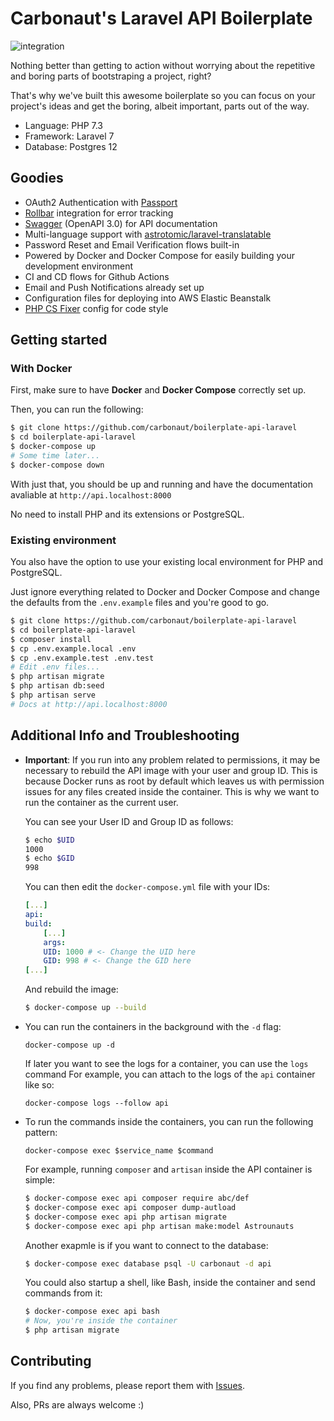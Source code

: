 # Carbonaut's Laravel API Boilerplate

![integration](https://github.com/carbonaut/boilerplate-api-laravel/workflows/integration/badge.svg)

Nothing better than getting to action without worrying about the repetitive and boring 
parts of bootstraping a project, right?

That's why we've built this awesome boilerplate so you can focus on your project's ideas and get the boring, albeit important, parts out of the way.

- Language: PHP 7.3
- Framework: Laravel 7
- Database: Postgres 12

## Goodies
- OAuth2 Authentication with [Passport](https://laravel.com/docs/7.x/passport)
- [Rollbar](https://rollbar.com) integration for error tracking
- [Swagger](https://swagger.io) (OpenAPI 3.0) for API documentation
- Multi-language support with [astrotomic/laravel-translatable](https://github.com/astrotomic/laravel-translatable)
- Password Reset and Email Verification flows built-in
- Powered by Docker and Docker Compose for easily building your development environment
- CI and CD flows for Github Actions
- Email and Push Notifications already set up
- Configuration files for deploying into AWS Elastic Beanstalk
- [PHP CS Fixer](https://github.com/FriendsOfPHP/PHP-CS-Fixer) config for code style

## Getting started

### With Docker
First, make sure to have **Docker** and **Docker Compose** correctly set up.

Then, you can run the following:
```sh  
$ git clone https://github.com/carbonaut/boilerplate-api-laravel
$ cd boilerplate-api-laravel
$ docker-compose up
# Some time later...
$ docker-compose down
```
With just that, you should be up and running and have the documentation avaliable at `http://api.localhost:8000`

No need to install PHP and its extensions or PostgreSQL.

### Existing environment
You also have the option to use your existing local environment for PHP and PostgreSQL.

Just ignore everything related to Docker and Docker Compose and change the defaults from the 
`.env.example` files and you're good to go.

```sh
$ git clone https://github.com/carbonaut/boilerplate-api-laravel
$ cd boilerplate-api-laravel
$ composer install
$ cp .env.example.local .env
$ cp .env.example.test .env.test
# Edit .env files...
$ php artisan migrate
$ php artisan db:seed
$ php artisan serve
# Docs at http://api.localhost:8000
```

## Additional Info and Troubleshooting 
- **Important**: If you run into any problem related to permissions, it may be necessary to rebuild the API image with your user and group ID.
  This is because Docker runs as root by default which leaves us with permission issues for any    files created inside the container. This is why we want to run the container as the current user.
  
  You can see your User ID and Group ID as follows:
  ```sh
  $ echo $UID
  1000
  $ echo $GID
  998
  ```

  You can then edit the `docker-compose.yml` file with your IDs:
  ```yaml
  [...]
  api:
  build:
      [...]
      args:
      UID: 1000 # <- Change the UID here
      GID: 998 # <- Change the GID here
  [...]
  ```
  And rebuild the image:
  ```sh
  $ docker-compose up --build
  ```

- You can run the containers in the background with the `-d` flag:
  ```
  docker-compose up -d 
  ```
  If later you want to see the logs for a container, you can use the `logs` command
  For example, you can attach to the logs of the `api` container like so:
  ```
  docker-compose logs --follow api 
  ```

- To run the commands inside the containers, you can run the following pattern:

  `docker-compose exec $service_name $command`

  For example, running `composer` and `artisan` inside the API container is simple: 
  ```sh 
  $ docker-compose exec api composer require abc/def
  $ docker-compose exec api composer dump-autload
  $ docker-compose exec api php artisan migrate
  $ docker-compose exec api php artisan make:model Astrounauts
  ```
  Another exapmle is if you want to connect to the database:
  ```sh 
  $ docker-compose exec database psql -U carbonaut -d api
  ```

  You could also startup a shell, like Bash, inside the container and send commands from it:
  ```sh
  $ docker-compose exec api bash 
  # Now, you're inside the container
  $ php artisan migrate
  ```

## Contributing

If you find any problems, please report them with [Issues](https://github.com/carbonaut/boilerplate-api-laravel/issues).

Also, PRs are always welcome :)
